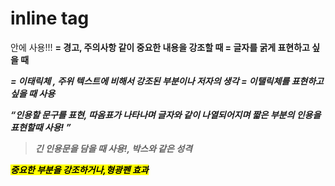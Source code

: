 # inline tag
<p> 안에 사용!!!
<strong> = 경고, 주의사항 같이 중요한 내용을 강조할 때
<b> = 글자를 굵게 표현하고 싶을 때 
</p>

<p>
<em> = 이태릭체 , 주위 텍스트에 비해서 강조된 부분이나 저자의 생각
<i> = 이탤릭체를 표현하고 싶을 때 사용
</p>

<p>
<q>인용할 문구를 표현, 따옴표가 나타나며 글자와 같이 나열되어지며 짧은 부분의 인용을 표현할때 
사용! </q>
</p>
<blockquote>긴 인용문을 담을 때 사용!, 박스와 같은 성격 </blockquote>

<p>
<mark> 중요한 부분을 강조하거나,형광펜 효과
</p>
